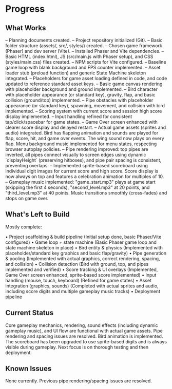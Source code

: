 # Progress

## What Works
– Planning documents created.
– Project repository initialized (Git).
– Basic folder structure (assets/, src/, styles/) created.
– Chosen game framework (Phaser) and dev server (Vite).
– Installed Phaser and Vite dependencies.
– Basic HTML (index.html), JS (src/main.js with Phaser setup), and CSS (styles/main.css) files created.
– NPM scripts for Vite configured.
– Baseline game loop with blank background and FPS counter implemented.
– Asset loader stub (preload function) and generic State Machine skeleton integrated.
– Placeholders for game asset loading defined in code, and code updated to reference standard asset keys.
– Basic game canvas rendering with placeholder background and ground implemented.
– Bird character with placeholder appearance (or standard key), gravity, flap, and basic collision (ground/top) implemented.
– Pipe obstacles with placeholder appearance (or standard key), spawning, movement, and collision with bird implemented.
– Scoring system with current score and session high score display implemented.
– Input handling refined for consistent tap/click/spacebar for game states.
– Game Over screen enhanced with clearer score display and delayed restart.
– Actual game assets (sprites and audio) integrated. Bird has flapping animation and sounds are played for flap, score, hit, and game over events. The wing sound now plays on every flap. Menu background music implemented for menu states, respecting browser autoplay policies.
– Pipe rendering improved: top pipes are inverted, all pipes connect visually to screen edges using dynamic \`displayHeight\` (preserving hitboxes), and pipe pair spacing is consistent, preventing overlaps.
– Implemented sprite-based scoreboard using individual digit images for current score and high score. Score display is now always on top and features a celebration animation for multiples of 10.
– Gameplay music implemented: "game_start.mp3" plays at game start (skipping the first 4 seconds), "second_level.mp3" at 20 points, and "third_level.mp3" at 40 points. Music transitions smoothly (cross-fades) and stops on game over.

## What's Left to Build
Mostly complete:

• Project scaffolding & build pipeline (Initial setup done, basic Phaser/Vite configured)
• Game loop + state machine (Basic Phaser game loop and state machine skeleton in place)
• Bird entity & physics (Implemented with placeholder/standard key graphics and basic flap/gravity)
• Pipe generation & pooling (Implemented with actual graphics, correct rendering, spacing, and collision)
• Collision detection (Bird with ground, top, and pipes implemented and verified)
• Score tracking & UI overlays (Implemented, Game Over screen enhanced, sprite-based score implemented)
• Input handling (mouse, touch, keyboard) (Refined for game states)
• Asset integration (graphics, sounds) (Completed with actual sprites and audio, including score digits and multiple gameplay music tracks)
• Deployment pipeline

## Current Status
Core gameplay mechanics, rendering, sound effects (including dynamic gameplay music), and UI flow are functional with actual game assets. Pipe rendering and spacing issues are resolved. Bird animation is implemented. The scoreboard has been upgraded to use sprite-based digits and is always visible during gameplay. Next focus is on thorough testing and then deployment.

## Known Issues
None currently. Previous pipe rendering/spacing issues are resolved. 